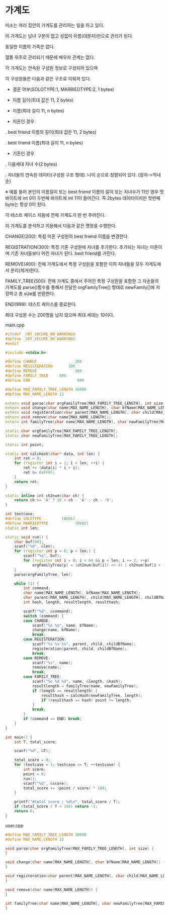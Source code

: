 # 가계도 

미소는 여러 집안의 가계도를 관리하는 일을 하고 있다.

이 가계도는 남녀 구분이 없고 성없이 이름(대문자)만으로 관리가 된다.

동일한 이름의 가족은 없다.

혈통 위주로 관리되기 때문에 배우자 관계는 없다.

각 가계도는 연속된 구성원 정보로 구성되어 있으며

각 구성원들은 다음과 같은 구조로 이뤄져 있다.

- 결혼 여부(SOLOTYPE:1, MARRIEDTYPE:2, 1 bytes)

- 이름 길이(최대 값은 11, 2 bytes)

- 이름(최대 길이 11, n bytes)

- 미혼인 경우

 . best friend 이름의 길이(최대 값은 11, 2 bytes)

 . best friend 이름(최대 길이 11, n bytes)

- 기혼인 경우

 . 다음세대 자녀 수(2 bytes)

 . 자녀들의 연속된 데이터(구성원 구조 형태). 나이 순으로 정렬되어 있다. (장자->막내 순)

※ 예를 들어 본인의 이름길이 또는 best friend 이름의 길이 또는 자녀수가 11인 경우 첫 바이트에 int 0이 두번째 바이트에 int 11이 들어간다. 즉 2bytes 데이터이지만 첫번째 byte는 항상 0이 된다.

각 테스트 케이스 처음에 전체 가계도가 한 번 주어진다.

이 가계도를 분석하고 이용해서 다음과 같은 명령을 수행한다.

CHANGE(200): 특정 미혼 구성원의 best friend 이름을 변경한다.

REGISTRATION(300): 특정 기혼 구성원에 자녀를 추가한다. 추가되는 자녀는 미혼이며 기존 자녀들보다 어린 자녀가 된다. best friend를 가진다.

REMOVE(400): 전체 가계도에서 특정 구성원을 포함한 이하 자녀들을 모두 가계도에서 분리(제거)한다.

FAMILY_TREE(500): 전체 가계도 중에서 주어진 특정 구성원을 포함한 그 자손들의 가계도를 parse()함수를 통해서 전달한 orgFamilyTree[] 형태로 newFamily[]에 저장하고 총 size를 반환한다.

END(999): 테스트 케이스를 종료한다.

최대 구성원 수는 200명을 넘지 않으며 최대 세대는 10이다.

main.cpp
```c++
#ifndef _CRT_SECURE_NO_WARNINGS
#define _CRT_SECURE_NO_WARNINGS
#endif

#include <stdio.h>

#define CHANGE                 200
#define REGISTERATION       300
#define REMOVE	               400
#define FAMILY_TREE     500
#define END	            		999

#define MAX_FAMILY_TREE_LENGTH 30000
#define MAX_NAME_LENGTH 12

extern void parse(char orgFamilyTree[MAX_FAMILY_TREE_LENGTH], int size);
extern void change(char name[MAX_NAME_LENGTH], char bfName[MAX_NAME_LENGTH]);
extern void registeration(char parent[MAX_NAME_LENGTH], char child[MAX_NAME_LENGTH], char childBfName[MAX_NAME_LENGTH]);
extern void remove(char name[MAX_NAME_LENGTH]);
extern int familyTree(char name[MAX_NAME_LENGTH], char newFamilyTree[MAX_FAMILY_TREE_LENGTH]);

static char orgFamilyTree[MAX_FAMILY_TREE_LENGTH];
static char newFamilyTree[MAX_FAMILY_TREE_LENGTH];

static int point;

static int calcHash(char* data, int len) {
	int ret = 0;
	for (register int i = 1; i < len; ++i) {
		ret += (data[i] * i + i);
		ret &= 0xFFFF;
	}
	return ret;
}

static inline int ch2num(char ch) {
	return ch >= 'A' ? 10 + ch - 'A' : ch - '0';
}

int testcase;
#define SOLOTYPE         (0x01)
#define MARRIEDTYPE            (0x02)
static int len;

static void run() {
	char buf[80];
	scanf("%d", &len);
	for (register int p = 0; p < len;) {
		scanf("%s", buf);
		for (register int i = 0; i < 64 && p < len; i += 2, ++p)
			orgFamilyTree[p] = (ch2num(buf[i]) << 4) | ch2num(buf[i + 1]);
	}
	parse(orgFamilyTree, len);

	while (1) {
		int command;
		char name[MAX_NAME_LENGTH], bfName[MAX_NAME_LENGTH];
		char parent[MAX_NAME_LENGTH], child[MAX_NAME_LENGTH], childBfName[MAX_NAME_LENGTH];
		int hash, length, resultlength, resulthash;

		scanf("%d", &command);
		switch (command) {
		case CHANGE:
			scanf("%s %s", name, bfName);
			change(name, bfName);
			break;
		case REGISTERATION:
			scanf("%s %s %s", parent, child, childBfName);
			registeration(parent, child, childBfName);
			break;
		case REMOVE:
			scanf("%s", name);
			remove(name);
			break;
		case FAMILY_TREE:
			scanf("%s %d %d", name, &length, &hash);
			resultlength = familyTree(name, newFamilyTree);
			if (length == resultlength) {
				resulthash = calcHash(newFamilyTree, length);
				if (resulthash == hash) point += length;
			}
			break;
		}
		if (command == END) break;
	}
}

int main() {
	int T, total_score;

	scanf("%d", &T);

	total_score = 0;
	for (testcase = 1; testcase <= T; ++testcase) {
		int score;
		point = 0;
		run();
		scanf("%d", &score);
		total_score += (point / score) * 100;
	}

	printf("#total score : %d\n", total_score / T);
	if (total_score / T < 100) return -1;
	return 0;
}
```

user.cpp

```c++
#define MAX_FAMILY_TREE_LENGTH 30000
#define MAX_NAME_LENGTH 12

void parse(char orgFamilyTree[MAX_FAMILY_TREE_LENGTH], int size) {
}

void change(char name[MAX_NAME_LENGTH], char bfName[MAX_NAME_LENGTH]) {
}

void registeration(char parent[MAX_NAME_LENGTH], char child[MAX_NAME_LENGTH], char childBfName[MAX_NAME_LENGTH]) {
}

void remove(char name[MAX_NAME_LENGTH]) {
}

int familyTree(char name[MAX_NAME_LENGTH], char newFamilyTree[MAX_FAMILY_TREE_LENGTH]) {
}

```
